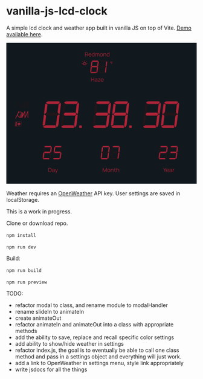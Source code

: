 # vanilla-js-lcd-clock

A simple lcd clock and weather app built in vanilla JS on top of Vite. [Demo available here](https://www.mattoz.com/lcd-clock/).

!['Screenshot'](https://github.com/mozrelic/vanilla-js-lcd-clock/blob/main/Screenshot.png)

Weather requires an [OpenWeather](https://openweathermap.org/) API key.
User settings are saved in localStorage.

This is a work in progress.

Clone or download repo.

`npm install`

`npm run dev`

Build:

`npm run build`

`npm run preview`

TODO:

-   refactor modal to class, and rename module to modalHandler
-   rename slideIn to animateIn
-   create animateOut
-   refactor animateIn and animateOut into a class with appropriate methods
-   add the ability to save, replace and recall specific color settings
-   add ability to show/hide weather in settings
-   refactor index.js, the goal is to eventually be able to call one class method and pass in a settings object and everything will just work.
-   add a link to OpenWeather in settings menu, style link appropriately
-   write jsdocs for all the things
